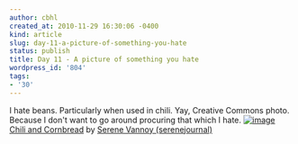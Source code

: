 ```yaml
---
author: cbhl
created_at: 2010-11-29 16:30:06 -0400
kind: article
slug: day-11-a-picture-of-something-you-hate
status: publish
title: Day 11 - A picture of something you hate
wordpress_id: '804'
tags:
- '30'
---
```


I hate beans. Particularly when used in chili. Yay, Creative Commons
photo. Because I don't want to go around procuring that which I hate.
[![image](//images.michael-chang.ca/blog/wp-content/uploads/2010/11/flickr_cc-by_serenejournal_2077797188_e842c02c28_z.jpg "Chili and Cornbread by Serene Vannoy (serenejournal)")](//images.michael-chang.ca/blog/wp-content/uploads/2010/11/flickr_cc-by_serenejournal_2077797188_e842c02c28_z.jpg)
[Chili and
Cornbread](http://www.flickr.com/photos/serenejournal/2077797188/) by
[Serene Vannoy
(serenejournal)](http://www.flickr.com/photos/serenejournal/)
